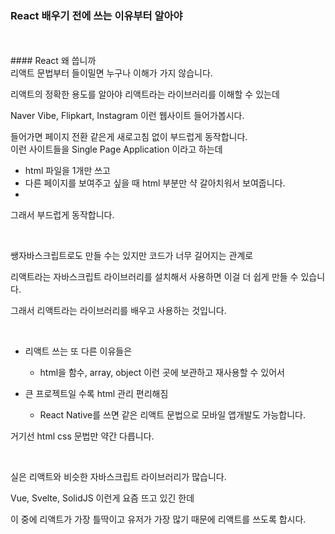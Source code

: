 ### React 배우기 전에 쓰는 이유부터 알아야
<br>
<br>
#### React 왜 씁니까 
<br>
리액트 문법부터 들이밀면 누구나 이해가 가지 않습니다. 

리액트의 정확한 용도를 알아야 리액트라는 라이브러리를 이해할 수 있는데 

Naver Vibe, Flipkart, Instagram 이런 웹사이트 들어가봅시다.

들어가면 페이지 전환 같은게 새로고침 없이 부드럽게 동작합니다.
<br>
이런 사이트들을 Single Page Application 이라고 하는데

- html 파일을 1개만 쓰고
- 다른 페이지를 보여주고 싶을 때 html 부분만 샥 갈아치워서 보여줍니다.
- 
그래서 부드럽게 동작합니다. 

<br>

쌩자바스크립트로도 만들 수는 있지만 코드가 너무 길어지는 관계로

리액트라는 자바스크립트 라이브러리를 설치해서 사용하면 이걸 더 쉽게 만들 수 있습니다.

그래서 리액트라는 라이브러리를 배우고 사용하는 것입니다. 

<br>

- 리액트 쓰는 또 다른 이유들은

    - html을 함수, array, object 이런 곳에 보관하고 재사용할 수 있어서

- 큰 프로젝트일 수록 html 관리 편리해짐

    - React Native를 쓰면 같은 리액트 문법으로 모바일 앱개발도 가능합니다.

거기선 html css 문법만 약간 다릅니다.

<br>

실은 리액트와 비슷한 자바스크립트 라이브러리가 많습니다.

Vue, Svelte, SolidJS 이런게 요즘 뜨고 있긴 한데

이 중에 리액트가 가장 틀딱이고 유저가 가장 많기 때문에 리액트를 쓰도록 합시다. 
